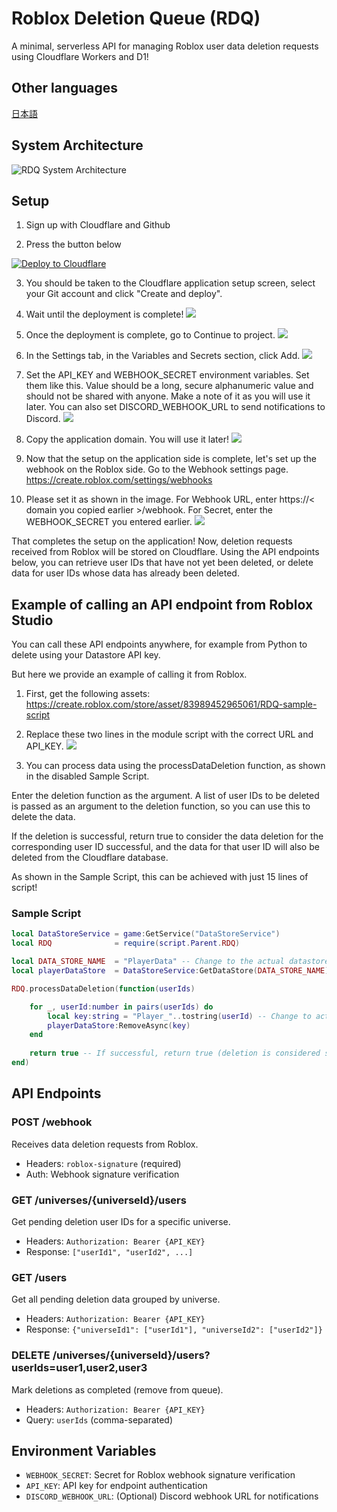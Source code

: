 # Roblox Deletion Queue (RDQ)

A minimal, serverless API for managing Roblox user data deletion requests using Cloudflare Workers and D1!

## Other languages 
[日本語](README.ja.md)

## System Architecture

![RDQ System Architecture](./images/rdq-architecture-en.svg)

## Setup

1. Sign up with Cloudflare and Github

2. Press the button below
<a href="https://deploy.workers.cloudflare.com/?url=https%3A%2F%2Fgithub.com%2Froblox-jp-dev%2FRADD" target="_blank" rel="noopener noreferrer">
  <img src="https://deploy.workers.cloudflare.com/button" alt="Deploy to Cloudflare">
</a>

3. You should be taken to the Cloudflare application setup screen, select your Git account and click "Create and deploy".

4. Wait until the deployment is complete!
![](./images/1.png)

5. Once the deployment is complete, go to Continue to project.
![](./images/2.png)

6. In the Settings tab, in the Variables and Secrets section, click Add.
![](./images/3.png)

7. Set the API_KEY and WEBHOOK_SECRET environment variables. Set them like this. Value should be a long, secure alphanumeric value and should not be shared with anyone. Make a note of it as you will use it later.
You can also set DISCORD_WEBHOOK_URL to send notifications to Discord.
![](./images/4.png)

8. Copy the application domain. You will use it later!
![](./images/5.png)

9. Now that the setup on the application side is complete, let's set up the webhook on the Roblox side. Go to the Webhook settings page.
https://create.roblox.com/settings/webhooks

10. Please set it as shown in the image. For Webhook URL, enter https://< domain you copied earlier >/webhook. For Secret, enter the WEBHOOK_SECRET you entered earlier.
![](./images/6.png)

That completes the setup on the application!
Now, deletion requests received from Roblox will be stored on Cloudflare.
Using the API endpoints below, you can retrieve user IDs that have not yet been deleted, or delete data for user IDs whose data has already been deleted.

## Example of calling an API endpoint from Roblox Studio
You can call these API endpoints anywhere, for example from Python to delete using your Datastore API key.

But here we provide an example of calling it from Roblox.

1. First, get the following assets:
https://create.roblox.com/store/asset/83989452965061/RDQ-sample-script

2. Replace these two lines in the module script with the correct URL and API_KEY.
![](./images/7.png)

3. You can process data using the processDataDeletion function, as shown in the disabled Sample Script.

Enter the deletion function as the argument. A list of user IDs to be deleted is passed as an argument to the deletion function, so you can use this to delete the data.

If the deletion is successful, return true to consider the data deletion for the corresponding user ID successful, and the data for that user ID will also be deleted from the Cloudflare database.

As shown in the Sample Script, this can be achieved with just 15 lines of script!

### Sample Script
```lua
local DataStoreService = game:GetService("DataStoreService")
local RDQ              = require(script.Parent.RDQ)

local DATA_STORE_NAME  = "PlayerData" -- Change to the actual datastore name
local playerDataStore  = DataStoreService:GetDataStore(DATA_STORE_NAME)

RDQ.processDataDeletion(function(userIds)

	for _, userId:number in pairs(userIds) do
		local key:string = "Player_"..tostring(userId) -- Change to actual datastore key format
		playerDataStore:RemoveAsync(key)
	end
	
	return true -- If successful, return true (deletion is considered successful and sent to RDQ)
end)
```

## API Endpoints

### POST /webhook
Receives data deletion requests from Roblox.
- Headers: `roblox-signature` (required)
- Auth: Webhook signature verification

### GET /universes/{universeId}/users
Get pending deletion user IDs for a specific universe.
- Headers: `Authorization: Bearer {API_KEY}`
- Response: `["userId1", "userId2", ...]`

### GET /users
Get all pending deletion data grouped by universe.
- Headers: `Authorization: Bearer {API_KEY}`
- Response: `{"universeId1": ["userId1"], "universeId2": ["userId2"]}`

### DELETE /universes/{universeId}/users?userIds=user1,user2,user3
Mark deletions as completed (remove from queue).
- Headers: `Authorization: Bearer {API_KEY}`
- Query: `userIds` (comma-separated)

## Environment Variables

- `WEBHOOK_SECRET`: Secret for Roblox webhook signature verification
- `API_KEY`: API key for endpoint authentication
- `DISCORD_WEBHOOK_URL`: (Optional) Discord webhook URL for notifications
